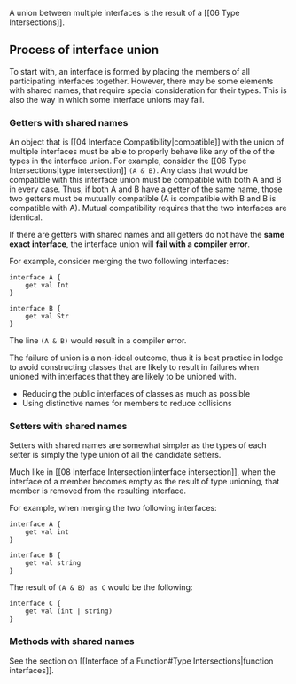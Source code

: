 A union between multiple interfaces is the result of a [[06 Type Intersections]]. 


## Process of interface union
To start with, an interface is formed by placing the members of all participating interfaces together. However, there may be some elements with shared names, that require special consideration for their types. This is also the way in which some interface unions may fail.

### Getters with shared names
An object that is [[04 Interface Compatibility|compatible]] with the union of multiple interfaces must be able to properly behave like any of the of the types in the interface union. For example, consider the [[06 Type Intersections|type intersection]] `(A & B)`. Any class that would be compatible with this interface union must be compatible with both A and B in every case. Thus, if both A and B have a getter of the same name, those two getters must be mutually compatible (A is compatible with B and B is compatible with A). Mutual compatibility requires that the two interfaces are identical.

If there are getters with shared names and all getters do not have the **same exact interface**, the interface union will **fail with a compiler error**.

For example, consider merging the two following interfaces:
``` Lodge
interface A {
	get val Int
}

interface B {
	get val Str
}
``` 
The line `(A & B)` would result in a compiler error.

The failure of union is a non-ideal outcome, thus it is best practice in lodge to avoid constructing classes that are likely to result in failures when unioned with interfaces that they are likely to be unioned with.
* Reducing the public interfaces of classes as much as possible
* Using distinctive names for members to reduce collisions

### Setters with shared names
Setters with shared names are somewhat simpler as the types of each setter is simply the type union of all the candidate setters.

Much like in [[08 Interface Intersection|interface intersection]], when the interface of a member becomes empty as the result of type unioning, that member is removed from the resulting interface.

For example, when merging the two following interfaces:
``` Lodge
interface A {
	get val int
}

interface B {
	get val string
}
``` 
The result of `(A & B) as C` would be the following:
```
interface C {
	get val (int | string)
}
```


### Methods with shared names
See the section on [[Interface of a Function#Type Intersections|function interfaces]].